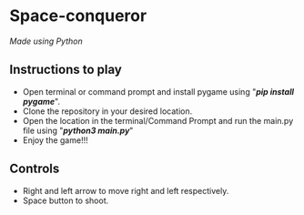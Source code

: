 # Space-conqueror
_Made using Python_

## Instructions to play

* Open terminal or command prompt and install pygame using "**_pip install pygame_**".
* Clone the repository in your desired location.
* Open the location in the terminal/Command Prompt and run the main.py file using "**_python3 main.py_**"
* Enjoy the game!!!

## Controls

* Right and left arrow to move right and left respectively.
* Space button to shoot.
